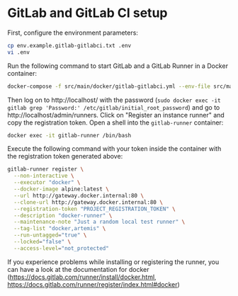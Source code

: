 # GitLab and GitLab CI setup

First, configure the environment parameters:
```bash
cp env.example.gitlab-gitlabci.txt .env
vi .env
```

Run the following command to start GitLab and a GitLab Runner in a Docker container:
```bash
docker-compose -f src/main/docker/gitlab-gitlabci.yml --env-file src/main/docker/.env up --build -d
```

Then log on to http://localhost/ with the password (`sudo docker exec -it gitlab grep 'Password:' /etc/gitlab/initial_root_password`) and go to http://localhost/admin/runners.
Click on "Register an instance runner" and copy the registration token.
Open a shell into the `gitlab-runner` container:
```bash
docker exec -it gitlab-runner /bin/bash
```
Execute the following command with your token inside the container with the registration token generated above:
```bash
gitlab-runner register \
  --non-interactive \
  --executor "docker" \
  --docker-image alpine:latest \
  --url http://gateway.docker.internal:80 \
  --clone-url http://gateway.docker.internal:80 \
  --registration-token "PROJECT_REGISTRATION_TOKEN" \
  --description "docker-runner" \
  --maintenance-note "Just a random local test runner" \
  --tag-list "docker,artemis" \
  --run-untagged="true" \
  --locked="false" \
  --access-level="not_protected"
```

If you experience problems while installing or registering the runner, you can have a look at the documentation for docker (https://docs.gitlab.com/runner/install/docker.html, https://docs.gitlab.com/runner/register/index.html#docker)
